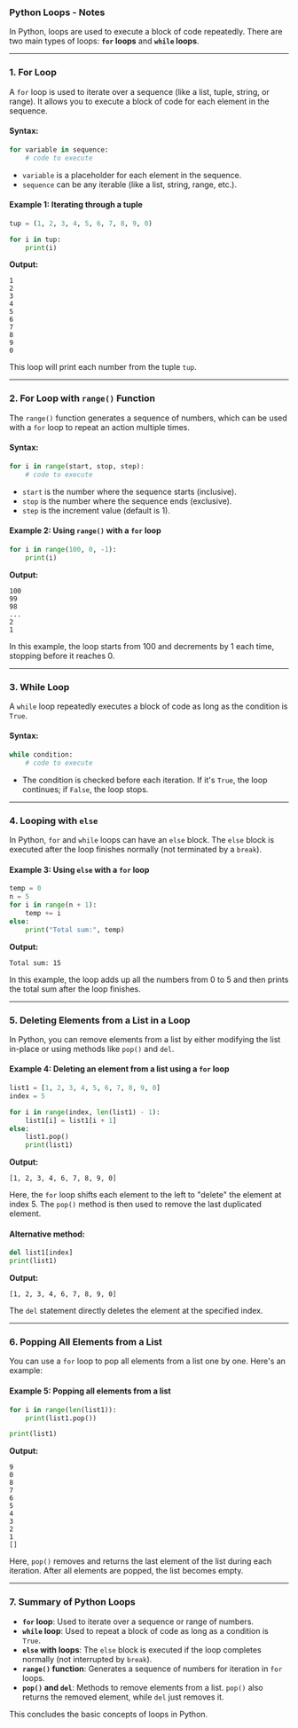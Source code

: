 ### Python Loops - Notes

In Python, loops are used to execute a block of code repeatedly. There are two main types of loops: **`for` loops** and **`while` loops**.

---

### 1. **For Loop**

A `for` loop is used to iterate over a sequence (like a list, tuple, string, or range). It allows you to execute a block of code for each element in the sequence.

#### Syntax:

```python
for variable in sequence:
    # code to execute
```

- `variable` is a placeholder for each element in the sequence.
- `sequence` can be any iterable (like a list, string, range, etc.).

#### Example 1: Iterating through a tuple

```python
tup = (1, 2, 3, 4, 5, 6, 7, 8, 9, 0)

for i in tup:
    print(i)
```

**Output:**

```
1
2
3
4
5
6
7
8
9
0
```

This loop will print each number from the tuple `tup`.

---

### 2. **For Loop with `range()` Function**

The `range()` function generates a sequence of numbers, which can be used with a `for` loop to repeat an action multiple times.

#### Syntax:

```python
for i in range(start, stop, step):
    # code to execute
```

- `start` is the number where the sequence starts (inclusive).
- `stop` is the number where the sequence ends (exclusive).
- `step` is the increment value (default is 1).

#### Example 2: Using `range()` with a `for` loop

```python
for i in range(100, 0, -1):
    print(i)
```

**Output:**

```
100
99
98
...
2
1
```

In this example, the loop starts from 100 and decrements by 1 each time, stopping before it reaches 0.

---

### 3. **While Loop**

A `while` loop repeatedly executes a block of code as long as the condition is `True`.

#### Syntax:

```python
while condition:
    # code to execute
```

- The condition is checked before each iteration. If it's `True`, the loop continues; if `False`, the loop stops.

---

### 4. **Looping with `else`**

In Python, `for` and `while` loops can have an `else` block. The `else` block is executed after the loop finishes normally (not terminated by a `break`).

#### Example 3: Using `else` with a `for` loop

```python
temp = 0
n = 5
for i in range(n + 1):
    temp += i
else:
    print("Total sum:", temp)
```

**Output:**

```
Total sum: 15
```

In this example, the loop adds up all the numbers from 0 to 5 and then prints the total sum after the loop finishes.

---

### 5. **Deleting Elements from a List in a Loop**

In Python, you can remove elements from a list by either modifying the list in-place or using methods like `pop()` and `del`.

#### Example 4: Deleting an element from a list using a `for` loop

```python
list1 = [1, 2, 3, 4, 5, 6, 7, 8, 9, 0]
index = 5

for i in range(index, len(list1) - 1):
    list1[i] = list1[i + 1]
else:
    list1.pop()
    print(list1)
```

**Output:**

```
[1, 2, 3, 4, 6, 7, 8, 9, 0]
```

Here, the `for` loop shifts each element to the left to "delete" the element at index 5. The `pop()` method is then used to remove the last duplicated element.

#### Alternative method:

```python
del list1[index]
print(list1)
```

**Output:**

```
[1, 2, 3, 4, 6, 7, 8, 9, 0]
```

The `del` statement directly deletes the element at the specified index.

---

### 6. **Popping All Elements from a List**

You can use a `for` loop to pop all elements from a list one by one. Here's an example:

#### Example 5: Popping all elements from a list

```python
for i in range(len(list1)):
    print(list1.pop())

print(list1)
```

**Output:**

```
9
0
8
7
6
5
4
3
2
1
[]
```

Here, `pop()` removes and returns the last element of the list during each iteration. After all elements are popped, the list becomes empty.

---

### 7. **Summary of Python Loops**

- **`for` loop**: Used to iterate over a sequence or range of numbers.
- **`while` loop**: Used to repeat a block of code as long as a condition is `True`.
- **`else` with loops**: The `else` block is executed if the loop completes normally (not interrupted by `break`).
- **`range()` function**: Generates a sequence of numbers for iteration in `for` loops.
- **`pop()` and `del`**: Methods to remove elements from a list. `pop()` also returns the removed element, while `del` just removes it.

This concludes the basic concepts of loops in Python.